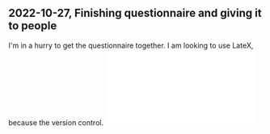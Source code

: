 ## 2022-10-27, Finishing questionnaire and giving it to people
I'm in a hurry to get the questionnaire together. I am looking to use LateX, because the version control.
![Questionnaire](/documents/example_graphic.pdf)